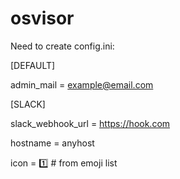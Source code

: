 # osvisor
Need to create config.ini:

[DEFAULT]

admin_mail = example@email.com

[SLACK]

slack_webhook_url = https://hook.com

hostname = anyhost

icon = :one: # from emoji list
